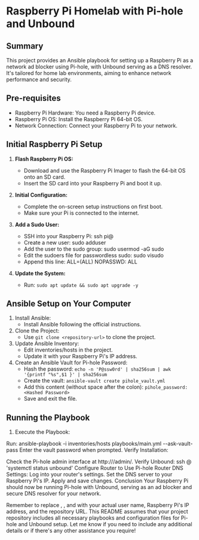 # Raspberry Pi Homelab with Pi-hole and Unbound
## Summary
This project provides an Ansible playbook for setting up a Raspberry Pi as a network ad blocker using Pi-hole, with Unbound serving as a DNS resolver. It's tailored for home lab environments, aiming to enhance network performance and security.

## Pre-requisites
- Raspberry Pi Hardware: You need a Raspberry Pi device.
- Raspberry Pi OS: Install the Raspberry Pi 64-bit OS.
- Network Connection: Connect your Raspberry Pi to your network.

## Initial Raspberry Pi Setup

1. **Flash Raspberry Pi OS:**
   - Download and use the Raspberry Pi Imager to flash the 64-bit OS onto an SD card.
   - Insert the SD card into your Raspberry Pi and boot it up.

1. **Initial Configuration:**
    - Complete the on-screen setup instructions on first boot.
    - Make sure your Pi is connected to the internet.

1. **Add a Sudo User:**
   - SSH into your Raspberry Pi: ssh pi@<raspberry-pi-ip>
   - Create a new user: sudo adduser <username>
   - Add the user to the sudo group: sudo usermod -aG sudo <username>
   - Edit the sudoers file for passwordless sudo: sudo visudo
   - Append this line: <username> ALL=(ALL) NOPASSWD: ALL

1. **Update the System:**
   - Run: ```sudo apt update && sudo apt upgrade -y```

## Ansible Setup on Your Computer
1. Install Ansible:
    - Install Ansible following the official instructions.
1. Clone the Project:
    - Use `git clone <repository-url>` to clone the project.
1. Update Ansible Inventory:
    - Edit inventories/hosts in the project.
    - Update it with your Raspberry Pi's IP address.
1. Create an Ansible Vault for Pi-hole Password:
    - Hash the password: ```echo -n 'P@ssw0rd' | sha256sum | awk '{printf "%s",$1 }' | sha256sum```
    - Create the vault: ```ansible-vault create pihole_vault.yml```
    - Add this content (without space after the colon):
    ```pihole_password:<Hashed Password>```
    - Save and exit the file.

## Running the Playbook
1. Execute the Playbook:

Run: ansible-playbook -i inventories/hosts playbooks/main.yml --ask-vault-pass
Enter the vault password when prompted.
Verify Installation:

Check the Pi-hole admin interface at http://<raspberry-pi-ip>/admin/.
Verify Unbound: ssh <username>@<raspberry-pi-ip> 'systemctl status unbound'
Configure Router to Use Pi-hole
Router DNS Settings:
Log into your router's settings.
Set the DNS server to your Raspberry Pi's IP.
Apply and save changes.
Conclusion
Your Raspberry Pi should now be running Pi-hole with Unbound, serving as an ad blocker and secure DNS resolver for your network.

Remember to replace <username>, <raspberry-pi-ip>, and <repository-url> with your actual user name, Raspberry Pi's IP address, and the repository URL. This README assumes that your project repository includes all necessary playbooks and configuration files for Pi-hole and Unbound setup. Let me know if you need to include any additional details or if there's any other assistance you require!
